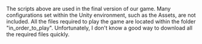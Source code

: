 The scripts above are used in the final version of our game. Many configurations set within the Unity environment, such as the Assets, are not included.
All the files required to play the game are located within the folder "in_order_to_play". Unfortunately, I don't know a good way to download all the required files quickly.
